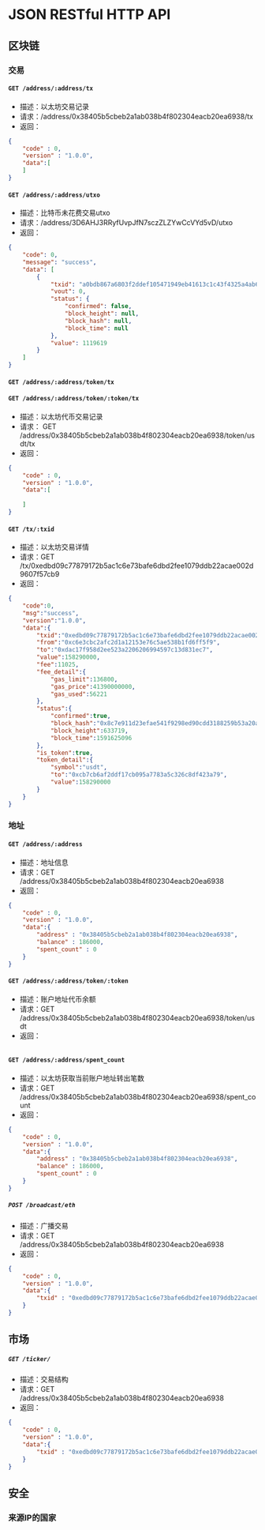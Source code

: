 # JSON RESTful HTTP API



## 区块链

### 交易
#### `GET /address/:address/tx`
* 描述：以太坊交易记录
* 请求：/address/0x38405b5cbeb2a1ab038b4f802304eacb20ea6938/tx
* 返回：
```json
{
    "code" : 0,
    "version" : "1.0.0",
    "data":[
    ]
}
```

#### `GET /address/:address/utxo`
* 描述：比特币未花费交易utxo
* 请求：/address/3D6AHJ3RRyfUvpJfN7sczZLZYwCcVYd5vD/utxo
* 返回：
```json
{
    "code": 0,
    "message": "success",
    "data": [
        {
            "txid": "a0bdb867a6803f2ddef105471949eb41613c1c43f4325a4ab6d4b486955fe725",
            "vout": 0,
            "status": {
                "confirmed": false,
                "block_height": null,
                "block_hash": null,
                "block_time": null
            },
            "value": 1119619
        }
    ]
}
```

#### `GET /address/:address/token/tx`
#### `GET /address/:address/token/:token/tx`
* 描述：以太坊代币交易记录
* 请求： GET /address/0x38405b5cbeb2a1ab038b4f802304eacb20ea6938/token/usdt/tx
* 返回：
```json
{
    "code" : 0,
    "version" : "1.0.0",
    "data":[
    
    ]
}
```

#### `GET /tx/:txid`
* 描述：以太坊交易详情
* 请求：GET /tx/0xedbd09c77879172b5ac1c6e73bafe6dbd2fee1079ddb22acae002d9607f57cb9
* 返回：
```json
{
    "code":0,
    "msg":"success",
    "version":"1.0.0",
    "data":{
        "txid":"0xedbd09c77879172b5ac1c6e73bafe6dbd2fee1079ddb22acae002d9607f57cb9",
        "from":"0xc6e3cbc2afc2d1a12153e76c5ae538b1fd6ff5f9",
        "to":"0xdac17f958d2ee523a2206206994597c13d831ec7",
        "value":158290000,
        "fee":11025,
        "fee_detail":{
            "gas_limit":136800,
            "gas_price":41390000000,
            "gas_used":56221
        },
        "status":{
            "confirmed":true,
            "block_hash":"0x8c7e911d23efae541f9298ed90cdd3188259b53a20a90e8280b8bd47a4d27a66",
            "block_height":633719,
            "block_time":1591625096
        },
        "is_token":true,
        "token_detail":{
            "symbol":"usdt",
            "to":"0xcb7cb6af2ddf17cb095a7783a5c326c8df423a79",
            "value":158290000
        }
    }
}
```
### 地址

#### `GET /address/:address`
* 描述：地址信息
* 请求：GET /address/0x38405b5cbeb2a1ab038b4f802304eacb20ea6938
* 返回：
```json
{
    "code" : 0,
    "version" : "1.0.0",
    "data":{
        "address" : "0x38405b5cbeb2a1ab038b4f802304eacb20ea6938",
        "balance" : 186000,
        "spent_count" : 0
    }
}
```

#### `GET /address/:address/token/:token`
* 描述：账户地址代币余额
* 请求：GET /address/0x38405b5cbeb2a1ab038b4f802304eacb20ea6938/token/usdt
* 返回：
```json
```


#### `GET /address/:address/spent_count`
* 描述：以太坊获取当前账户地址转出笔数
* 请求：GET /address/0x38405b5cbeb2a1ab038b4f802304eacb20ea6938/spent_count
* 返回：
```json
{
    "code" : 0,
    "version" : "1.0.0",
    "data":{
        "address" : "0x38405b5cbeb2a1ab038b4f802304eacb20ea6938",
        "balance" : 186000,
        "spent_count" : 0
    }
}
```


##### `POST /broadcast/eth`
* 描述：广播交易
* 请求：GET /address/0x38405b5cbeb2a1ab038b4f802304eacb20ea6938
* 返回：
```json
{
    "code" : 0,
    "version" : "1.0.0",
    "data":{
        "txid" : "0xedbd09c77879172b5ac1c6e73bafe6dbd2fee1079ddb22acae002d9607f57cb9"
    }
}
```

## 市场
##### `GET /ticker/`
* 描述：交易结构
* 请求：GET /address/0x38405b5cbeb2a1ab038b4f802304eacb20ea6938
* 返回：
```json
{
    "code" : 0,
    "version" : "1.0.0",
    "data":{
        "txid" : "0xedbd09c77879172b5ac1c6e73bafe6dbd2fee1079ddb22acae002d9607f57cb9"
    }
}
```

## 安全

### 来源IP的国家
